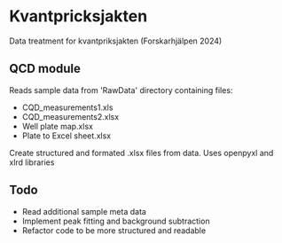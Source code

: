 # Kvantpricksjakten
Data treatment for kvantpriksjakten (Forskarhjälpen 2024)

## QCD module
Reads sample data from 'RawData' directory containing files:
- CQD_measurements1.xls
- CQD_measurements2.xlsx
- Well plate map.xlsx
- Plate to Excel sheet.xlsx

Create structured and formated .xlsx files from data.
Uses openpyxl and xlrd libraries

## Todo
- Read additional sample meta data
- Implement peak fitting and background subtraction
- Refactor code to be more structured and readable
